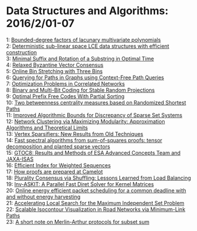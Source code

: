 # Data Structures and Algorithms: 2016/2/01-07  
1: [Bounded-degree factors of lacunary multivariate polynomials](https://doi.org/10.48550/arXiv.1412.3570)  
2: [Deterministic sub-linear space LCE data structures with efficient  construction](https://doi.org/10.48550/arXiv.1601.07670)  
3: [Minimal Suffix and Rotation of a Substring in Optimal Time](https://doi.org/10.48550/arXiv.1601.08051)  
4: [Relaxed Byzantine Vector Consensus](https://doi.org/10.48550/arXiv.1601.08067)  
5: [Online Bin Stretching with Three Bins](https://doi.org/10.48550/arXiv.1404.5569)  
6: [Querying for Paths in Graphs using Context-Free Path Queries](https://doi.org/10.48550/arXiv.1502.02242)  
7: [Optimization Problems in Correlated Networks](https://doi.org/10.48550/arXiv.1502.06820)  
8: [Binary and Multi-Bit Coding for Stable Random Projections](https://doi.org/10.48550/arXiv.1503.06876)  
9: [Optimal Prefix Free Codes With Partial Sorting](https://doi.org/10.48550/arXiv.1602.00023)  
10: [Two betweenness centrality measures based on Randomized Shortest Paths](https://doi.org/10.48550/arXiv.1509.03147)  
11: [Improved Algorithmic Bounds for Discrepancy of Sparse Set Systems](https://doi.org/10.48550/arXiv.1601.03311)  
12: [Network Clustering via Maximizing Modularity: Approximation Algorithms  and Theoretical Limits](https://doi.org/10.48550/arXiv.1602.01016)  
13: [Vertex Sparsifiers: New Results from Old Techniques](https://doi.org/10.48550/arXiv.1006.4586)  
14: [Fast spectral algorithms from sum-of-squares proofs: tensor  decomposition and planted sparse vectors](https://doi.org/10.48550/arXiv.1512.02337)  
15: [GTOC8: Results and Methods of ESA Advanced Concepts Team and JAXA-ISAS](https://doi.org/10.48550/arXiv.1602.00849)  
16: [Efficient Index for Weighted Sequences](https://doi.org/10.48550/arXiv.1602.01116)  
17: [How proofs are prepared at Camelot](https://doi.org/10.48550/arXiv.1602.01295)  
18: [Plurality Consensus via Shuffling: Lessons Learned from Load Balancing](https://doi.org/10.48550/arXiv.1602.01342)  
19: [Inv-ASKIT: A Parallel Fast Diret Solver for Kernel Matrices](https://doi.org/10.48550/arXiv.1602.01376)  
20: [Online energy efficient packet scheduling for a common deadline with and  without energy harvesting](https://doi.org/10.48550/arXiv.1602.01560)  
21: [Accelerating Local Search for the Maximum Independent Set Problem](https://doi.org/10.48550/arXiv.1602.01659)  
22: [Scalable Isocontour Visualization in Road Networks via Minimum-Link  Paths](https://doi.org/10.48550/arXiv.1602.01777)  
23: [A short note on Merlin-Arthur protocols for subset sum](https://doi.org/10.48550/arXiv.1602.01819)  